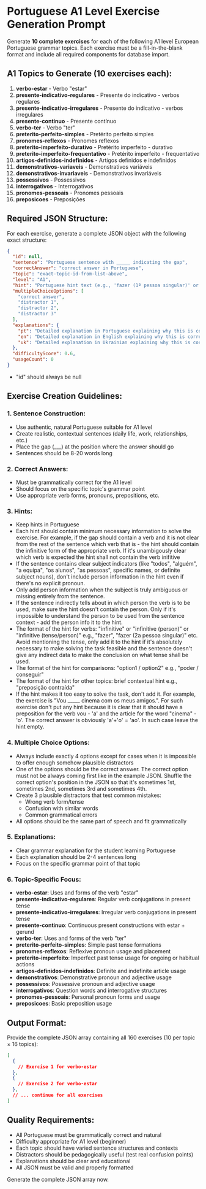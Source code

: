 # Portuguese A1 Level Exercise Generation Prompt

Generate **10 complete exercises** for each of the following A1 level European Portuguese grammar topics. Each exercise must be a fill-in-the-blank format and include all required components for database import.

## A1 Topics to Generate (10 exercises each):

1. **verbo-estar** - Verbo "estar"
2. **presente-indicativo-regulares** - Presente do indicativo - verbos regulares
3. **presente-indicativo-irregulares** - Presente do indicativo - verbos irregulares
4. **presente-continuo** - Presente contínuo
5. **verbo-ter** - Verbo "ter"
6. **preterito-perfeito-simples** - Pretérito perfeito simples
7. **pronomes-reflexos** - Pronomes reflexos
8. **preterito-imperfeito-durativo** - Pretérito imperfeito - durativo
9. **preterito-imperfeito-frequentativo** - Pretérito imperfeito - frequentativo
10. **artigos-definidos-indefinidos** - Artigos definidos e indefinidos
11. **demonstrativos-variaveis** - Demonstrativos variáveis
12. **demonstrativos-invariaveis** - Demonstrativos invariáveis
13. **possessivos** - Possessivos
14. **interrogativos** - Interrogativos
15. **pronomes-pessoais** - Pronomes pessoais
16. **preposicoes** - Preposições

## Required JSON Structure:

For each exercise, generate a complete JSON object with the following exact structure:

```json
{
  "id": null,
  "sentence": "Portuguese sentence with _____ indicating the gap",
  "correctAnswer": "correct answer in Portuguese",
  "topic": "exact-topic-id-from-list-above",
  "level": "A1",
  "hint": "Portuguese hint text (e.g., 'fazer (1ª pessoa singular)' or 'poder / conseguir')",
  "multipleChoiceOptions": [
    "correct answer",
    "distractor 1", 
    "distractor 2",
    "distractor 3"
  ],
  "explanations": {
    "pt": "Detailed explanation in Portuguese explaining why this is correct and quoting the relevant grammar rule",
    "en": "Detailed explanation in English explaining why this is correct and quoting the relevant grammar rule",
    "uk": "Detailed explanation in Ukrainian explaining why this is correct and quoting the relevant grammar rule"
  },
  "difficultyScore": 0.6,
  "usageCount": 0
}
```
- "id" should always be null

## Exercise Creation Guidelines:

### 1. Sentence Construction:
- Use authentic, natural Portuguese suitable for A1 level
- Create realistic, contextual sentences (daily life, work, relationships, etc.)
- Place the gap (\_\_\_) at the position where the answer should go
- Sentences should be 8-20 words long

### 2. Correct Answers:
- Must be grammatically correct for the A1 level
- Should focus on the specific topic's grammar point
- Use appropriate verb forms, pronouns, prepositions, etc.

### 3. Hints:
- Keep hints in Portuguese
- Each hint should contain minimum necessary information to solve the exercise. For example, if the gap should contain a verb and it is not clear from the rest of the sentence which verb that is - the hint should contain the infinitive form of the appropriate verb. If it's unambigously clear which verb is expected the hint shall not contain the verb inifitive
- If the sentence contains clear subject indicators (like "todos", "alguém", "a equipa", "os alunos", "as pessoas", specific names, or definite subject nouns), don't include person information in the hint even if there's no explicit pronoun.
- Only add person information when the subject is truly ambiguous or missing entirely from the sentence.
- If the sentence indirectly tells about in which person the verb is to be used, make sure the hint doesn't contain the person. Only if it's impossible to understand the person to be used from the sentence context - add the person info it to the hint.
- The format of the hint for verbs: "infinitive" or "infinitive (person)" or "infinitive (tense/person)" e.g., "fazer", "fazer (2a pessoa singular)" etc. Avoid mentioning the tense, only add it to the hint if it's absolutely necessary to make solving the task feasible and the sentence doesn't give any indirect data to make the conclusion on what tense shall be used.
- The format of the hint for comparisons: "option1 / option2" e.g., "poder / conseguir"  
- The format of the hint for other topics: brief contextual hint e.g., "preposição contraída"
- If the hint makes it too easy to solve the task, don't add it. For example, the exercise is "Vou _____ cinema com os meus amigos.". For such exercise don't put any hint because it is clear that it should have a preposition for the verb vou - 'a' and the article for the word "cinema" - 'o'. The correct answer is obviously 'a'+'o' = 'ao'. In such case leave the hint empty.

### 4. Multiple Choice Options:
- Always include exactly 4 options except for cases when it is impossible to offer enough somehow plausible distractors
- One of the options should be the correct answer. The correct option must not be always coming first like in the example JSON. Shuffle the correct option's position in the JSON so that it's sometimes 1st, sometimes 2nd, sometimes 3rd and sometimes 4th.
- Create 3 plausible distractors that test common mistakes:
  - Wrong verb form/tense
  - Confusion with similar words
  - Common grammatical errors
- All options should be the same part of speech and fit grammatically

### 5. Explanations:
- Clear grammar explanation for the student learning Portuguese  
- Each explanation should be 2-4 sentences long
- Focus on the specific grammar point of that topic

### 6. Topic-Specific Focus:
- **verbo-estar**: Uses and forms of the verb "estar"
- **presente-indicativo-regulares**: Regular verb conjugations in present tense
- **presente-indicativo-irregulares**: Irregular verb conjugations in present tense
- **presente-continuo**: Continuous present constructions with estar + gerund
- **verbo-ter**: Uses and forms of the verb "ter"
- **preterito-perfeito-simples**: Simple past tense formations
- **pronomes-reflexos**: Reflexive pronoun usage and placement
- **preterito-imperfeito**: Imperfect past tense usage for ongoing or habitual actions
- **artigos-definidos-indefinidos**: Definite and indefinite article usage
- **demonstrativos**: Demonstrative pronoun and adjective usage
- **possessivos**: Possessive pronoun and adjective usage
- **interrogativos**: Question words and interrogative structures
- **pronomes-pessoais**: Personal pronoun forms and usage
- **preposicoes**: Basic preposition usage

## Output Format:

Provide the complete JSON array containing all 160 exercises (10 per topic × 16 topics):

```json
[
  {
    // Exercise 1 for verbo-estar
  },
  {
    // Exercise 2 for verbo-estar  
  },
  // ... continue for all exercises
]
```

## Quality Requirements:
- All Portuguese must be grammatically correct and natural
- Difficulty appropriate for A1 level (beginner)
- Each topic should have varied sentence structures and contexts
- Distractors should be pedagogically useful (test real confusion points)
- Explanations should be clear and educational
- All JSON must be valid and properly formatted

Generate the complete JSON array now.